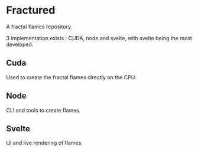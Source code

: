 # Fractured

A fractal flames repository.

3 implementation exists : CUDA, node and svelte, with svelte being the most developed.

## Cuda

Used to create the fractal flames directly on the CPU.

## Node

CLI and tools to create flames.

## Svelte

UI and live rendering of flames.
